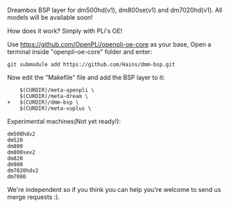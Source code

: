 Dreambox BSP layer for dm500hd(v1), dm800se(v1) and dm7020hd(v1). All models will be available soon!

How does it work? Simply with PLi's OE!

Use https://github.com/OpenPLi/openpli-oe-core as your base, Open a terminal inside "openpli-oe-core" folder and enter:
```
git submodule add https://github.com/Hains/dmm-bsp.git
```
Now edit the "Makefile" file and add the BSP layer to it:
```
	$(CURDIR)/meta-openpli \
	$(CURDIR)/meta-dream \
+	$(CURDIR)/dmm-bsp \
	$(CURDIR)/meta-vuplus \
```
Experimental machines(Not yet ready!):
```
dm500hdv2
dm520
dm800
dm800sev2
dm820
dm900
dm7020hdv2
dm7080
```
We're independent so if you think you can help you're welcome to send us merge requests :).
